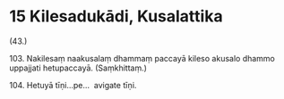 # 15 Kilesadukādi, Kusalattika

(43.)

103\. Nakilesaṃ naakusalaṃ dhammaṃ paccayā kileso akusalo dhammo uppajjati hetupaccayā. (Saṃkhittaṃ.)

104\. Hetuyā tīṇi…pe…  avigate tīṇi.
